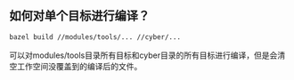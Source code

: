 ## 如何对单个目标进行编译？
``` sh
bazel build //modules/tools/... //cyber/... 
```
可以对modules/tools目录所有目标和cyber目录的所有目标进行编译，但是会清空工作空间没覆盖到的编译后的文件。
